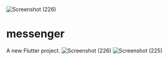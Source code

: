 ![Screenshot (226)](https://github.com/ehsanyaqoob/chatty-/assets/97935737/e0feea4a-e4fe-44e3-8c78-d06f94825a47)

# messenger

A new Flutter project.
![Screenshot (226)](https://github.com/ehsanyaqoob/chatty-/assets/97935737/77113a00-8671-4603-bbd7-9ffe2dec00aa)
![Screenshot (225)](https://github.com/ehsanyaqoob/chatty-/assets/97935737/31c8dc21-ca7c-41c4-8876-efa620cb3983)
